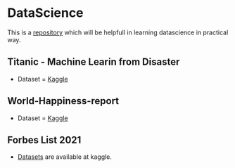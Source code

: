# DataScience


This is a [repository](https://github.com/yaswanthbandaru/DataScience) which will be helpfull in learning datascience in practical way.

## Titanic - Machine Learin from Disaster
- Dataset = [Kaggle](https://www.kaggle.com/c/titanic/overview)

## World-Happiness-report
- Dataset = [Kaggle]()

## Forbes List 2021
- [Datasets](https://www.kaggle.com/roysouravcu/forbes-billionaires-of-2021) are available at kaggle.

